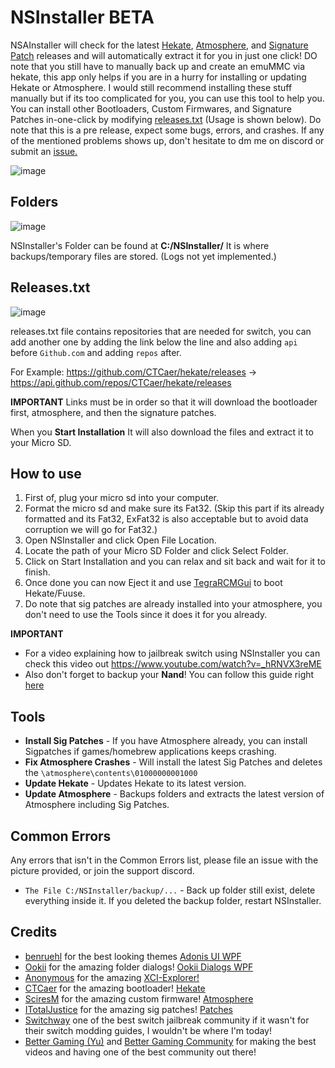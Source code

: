 # NSInstaller BETA
NSAInstaller will check for the latest <a href="https://github.com/CTCaer/hekate">Hekate</a>, <a href="https://github.com/Atmosphere-NX/Atmosphere">Atmosphere</a>, and [Signature Patch](https://github.com/ITotalJustice/patches) releases and will automatically extract it for you in just one click! DO note that you still have to manually back up and create an emuMMC via hekate, this app only helps if you are in a hurry for installing or updating Hekate or Atmosphere. I would still recommend installing these stuff manually but if its too complicated for you, you can use this tool to help you. You can install other Bootloaders, Custom Firmwares, and Signature Patches in-one-click by modifying [releases.txt](https://github.com/Dichill/NSInstaller/blob/main/NSInstaller/bin/Debug/releases.txt) (Usage is shown below). Do note that this is a pre release, expect some bugs, errors, and crashes. If any of the mentioned problems shows up, don't hesitate to dm me on discord or submit an [issue.](https://github.com/Dichill/NSInstaller/issues) 

![image](https://user-images.githubusercontent.com/48512644/135878945-7748cabf-94df-40f8-b54f-d8a223c8ab9f.png)

## Folders
![image](https://user-images.githubusercontent.com/48512644/136057195-d5fea062-dc98-44e6-886b-b69256a9a6a1.png)

NSInstaller's Folder can be found at **C:/NSInstaller/** It is where backups/temporary files are stored. (Logs not yet implemented.)

## Releases.txt
![image](https://user-images.githubusercontent.com/48512644/136057415-3451716f-2838-4389-9310-09da5863cf62.png)

releases.txt file contains repositories that are needed for switch, you can add another one by adding the link below the line and also adding `api` before `Github.com` and adding `repos` after.<br>

For Example: https://github.com/CTCaer/hekate/releases -> https://api.github.com/repos/CTCaer/hekate/releases<br>

**IMPORTANT**
Links must be in order so that it will download the bootloader first, atmosphere, and then the signature patches.

When you **Start Installation** It will also download the files and extract it to your Micro SD.

## How to use
1. First of, plug your micro sd into your computer.
2. Format the micro sd and make sure its Fat32. (Skip this part if its already formatted and its Fat32, ExFat32 is also acceptable but to avoid data corruption we will go for Fat32.)
3. Open NSInstaller and click Open File Location.
4. Locate the path of your Micro SD Folder and click Select Folder.
5. Click on Start Installation and you can relax and sit back and wait for it to finish.
7. Once done you can now Eject it and use [TegraRCMGui](https://github.com/eliboa/TegraRcmGUI) to boot Hekate/Fuuse.
8. Do note that sig patches are already installed into your atmosphere, you don't need to use the Tools since it does it for you already.

**IMPORTANT**
- For a video explaining how to jailbreak switch using NSInstaller you can check this video out https://www.youtube.com/watch?v=_hRNVX3reME
- Also don't forget to backup your **Nand**! You can follow this guide right [here](https://switchway.xyz/backup-nand-%26-keys)

## Tools
- **Install Sig Patches** - If you have Atmosphere already, you can install Sigpatches if games/homebrew applications keeps crashing.
- **Fix Atmosphere Crashes** - Will install the latest Sig Patches and deletes the `\atmosphere\contents\01000000001000`
- **Update Hekate** - Updates Hekate to its latest version.
- **Update Atmosphere** - Backups folders and extracts the latest version of Atmosphere including Sig Patches.

## Common Errors
Any errors that isn't in the Common Errors list, please file an issue with the picture provided, or join the support discord.
- `The File C:/NSInstaller/backup/...` - Back up folder still exist, delete everything inside it. If you deleted the backup folder, restart NSInstaller.

## Credits
- [benruehl](https://github.com/benruehl) for the best looking themes [Adonis UI WPF](https://github.com/benruehl/adonis-ui/)
- [Ookii](https://github.com/ookii-dialogs) for the amazing folder dialogs! [Ookii Dialogs WPF](https://github.com/ookii-dialogs/ookii-dialogs-wpf)
- [Anonymous](#) for the amazing [XCI-Explorer!](https://github.com/StudentBlake/XCI-Explorer)
- [CTCaer](https://github.com/CTCaer) for the amazing bootloader! [Hekate](https://github.com/CTCaer/hekate)
- [SciresM](https://github.com/Atmosphere-NX) for the amazing custom firmware! [Atmosphere](https://github.com/Atmosphere-NX/Atmosphere)
- [ITotalJustice](https://github.com/ITotalJustice) for the amazing sig patches! [Patches](https://github.com/ITotalJustice/patches)
- [Switchway](https://switchway.xyz/) one of the best switch jailbreak community if it wasn't for their switch modding guides, I wouldn't be where I'm today!
- [Better Gaming (Yu)](https://www.youtube.com/channel/UC2X23IIMBLKO6PxtwoNcHoQ/videos) and [Better Gaming Community](https://discord.com/invite/3Gj7rtQmhS) for making the best videos and having one of the best community out there!
